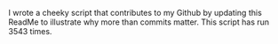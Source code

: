 I wrote a cheeky script that contributes to my Github by updating this ReadMe to illustrate why more than commits matter. This script has run 3543 times.